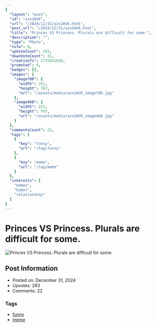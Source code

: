 ```yaml
---
{
  "layout": "post",
  "id": "azx2AVK",
  "url": "/2024/12/31/azx2AVK.html",
  "post_url": "/2024/12/31/azx2AVK.html",
  "title": "Princes VS Princess. Plurals are difficult for some.",
  "description": "",
  "type": "Photo",
  "nsfw": 0,
  "upVoteCount": 283,
  "downVoteCount": 31,
  "creationTs": 1735652650,
  "promoted": 0,
  "badges": [],
  "images": {
    "image700": {
      "width": 251,
      "height": 767,
      "url": "/assets/media/azx2AVK_image700.jpg"
    },
    "image460": {
      "width": 251,
      "height": 767,
      "url": "/assets/media/azx2AVK_image460.jpg"
    }
  },
  "commentsCount": 22,
  "tags": [
    {
      "key": "funny",
      "url": "/tag/funny"
    },
    {
      "key": "meme",
      "url": "/tag/meme"
    }
  ],
  "interests": [
    "memes",
    "humor",
    "relationship"
  ]
}
---
```


# Princes VS Princess. Plurals are difficult for some.

![Princes VS Princess. Plurals are difficult for some.](/assets/media/azx2AVK_image700.jpg)

## Post Information

- Posted on: December 31, 2024
- Upvotes: 283
- Comments: 22

### Tags

- [funny](/tag/funny)
- [meme](/tag/meme)
